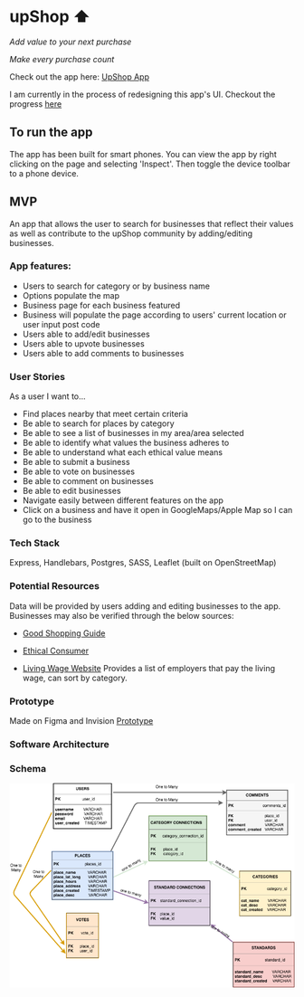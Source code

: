 
# upShop ⬆️ 

_Add value to your next purchase_

_Make every purchase count_

Check out the app here: [UpShop App](https://upshop.herokuapp.com/)

I am currently in the process of redesigning this app's UI. Checkout the progress [here](https://github.com/DevGrrrl/app-refresh)

## To run the app
The app has been built for smart phones.
You can view the app by right clicking on the page and selecting 'Inspect'.
Then toggle the device toolbar to a phone device.

## MVP
An app that allows the user to search for businesses that reflect their values as well as contribute to the upShop community by adding/editing businesses.

### App features:
- Users to search for category or by business name
- Options populate the map
- Business page for each business featured
- Business will populate the page according to users' current location or user input post code
- Users able to add/edit businesses
- Users able to upvote businesses
- Users able to add comments to businesses


### User Stories
As a user I want to...
- Find places nearby that meet certain criteria
- Be able to search for places by category
- Be able to see a list of businesses in my area/area selected
- Be able to identify what values the business adheres to
- Be able to understand what each ethical value means
- Be able to submit a business
- Be able to vote on businesses
- Be able to comment on businesses
- Be able to edit businesses
- Navigate easily between different features on the app
- Click on a business and have it open in GoogleMaps/Apple Map so I can go to the business

### Tech Stack
Express, Handlebars, Postgres, SASS, Leaflet (built on OpenStreetMap)

### Potential Resources
Data will be provided by users adding and editing businesses to the app.
Businesses may also be verified through the below sources:
- [Good Shopping Guide](http://www.thegoodshoppingguide.com/ethical-energy/)

- [Ethical Consumer](http://www.ethicalconsumer.org/)

- [Living Wage Website](https://www.livingwage.org.uk/accredited-living-wage-employers)
Provides a list of employers that pay the living wage, can sort by category.


### Prototype
Made on Figma and Invision
[Prototype](https://invis.io/P5F7LDVRU)

### Software Architecture
### Schema
![](public/assets/schema.png)
